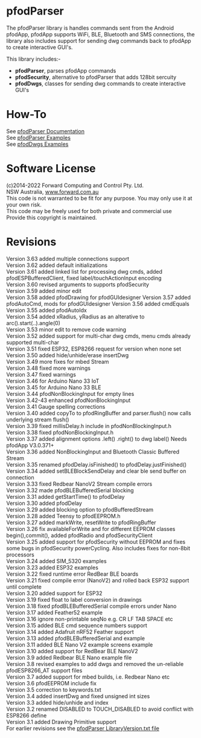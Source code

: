 # pfodParser
The pfodParser library is handles commands sent from the Android pfodApp, pfodApp supports WiFi, BLE, Bluetooth and SMS connections, the library also includes support for sending dwg commands back to pfodApp to create interactive GUI's.

This library includes:-  
* **pfodParser**, parses pfodApp commands  
* **pfodSecurity**, alternative to pfodParser that adds 128bit sercuity   
* **pfodDwgs**, classes for sending dwg commands to create interactive GUI's  

# How-To
See [pfodParser Documentation](https://www.forward.com.au/pfod/pfodParserLibraries/index.html)  
See [pfodParser Examples](https://www.forward.com.au/pfod/index.html)  
See [pfodDwgs Examples](https://www.forward.com.au/pfod/pfodControls/index.html)  

# Software License
(c)2014-2022 Forward Computing and Control Pty. Ltd.  
NSW Australia, www.forward.com.au  
This code is not warranted to be fit for any purpose. You may only use it at your own risk.  
This code may be freely used for both private and commercial use  
Provide this copyright is maintained.  

# Revisions
Version 3.63 added multiple connections support  
Version 3.62 added default initializations  
Version 3.61 added linked list for processing dwg cmds, added pfodESPBufferedClient, fixed label/touchActionInput encoding  
Version 3.60 revised arguments to supports pfodSecurity  
Version 3.59 added minor edit  
Version 3.58 added pfodDrawing for pfodGUIdesigner
Version 3.57 added pfodAutoCmd, mods for pfodGUIdesigner
Version 3.56 added cmdEquals  
Version 3.55 added pfodAutoIdx  
Version 3.54 added xRadius, yRadius as an alterative to arc().start(..).angle(0)  
Version 3.53 minor edit to remove code warning  
Version 3.52 added support for multi-char dwg cmds, menu cmds already supported multi-char  
Version 3.51 fixed ESP32, ESP8266 request for version when none set  
Version 3.50 added hide/unhide/erase insertDwg  
Version 3.49 more fixes for mbed Stream  
Version 3.48 fixed more warnings  
Version 3.47 fixed warnings  
Version 3.46 for Arduino Nano 33 IoT  
Version 3.45 for Arduino Nano 33 BLE  
Version 3.44 pfodNonBlockingInput for empty lines  
Version 3.42-43 enhanced pfodNonBlockingInput  
Version 3.41 Gauge spelling corrections  
Version 3.40 added copyTo to pfodRingBuffer and parser.flush() now calls underlying stream flush()  
Version 3.39 fixed millisDelay.h include in pfodNonBlockingInput.h  
Version 3.38 fixed pfodNonBlockingInput.h  
Version 3.37 added alignment options .left() .right() to dwg label()  Needs pfodApp V3.0.371+   
Version 3.36 added NonBlockingInput and Bluetooth Classic Buffered Stream  
Version 3.35 renamed pfodDelay.isFinished() to pfodDelay.justFinished()  
Version 3.34 added setBLEBlockSendDelay and clear ble send buffer on connection  
Version 3.33 fixed Redbear NanoV2 Stream compile errors  
Version 3.32 made pfodBLEBufferedSerial blocking   
Version 3.31 added getStartTime() to pfodDelay  
Version 3.30 added pfodDelay  
Version 3.29 added blocking option to pfodBufferedStream  
Version 3.28 added Teensy to pfodEEPROM.h  
Version 3.27 added markWrite, resetWrite to pfodRingBuffer  
Version 3.26 fix availableForWrite and for different EEPROM classes begin(),commit(), added pfodRadio and pfodSecurityClient  
Version 3.25 added support for pfodSecurity without EEPROM and fixes some bugs in pfodSecurity powerCycling. Also includes fixes for non-8bit processors  
Version 3.24 added SIM_5320 examples  
Version 3.23 added ESP32 examples  
Version 3.22 fixed runtime error RedBear BLE boards  
Version 3.21 fixed compile error (NanoV2) and rolled back ESP32 support until complete  
Version 3.20 added support for ESP32  
Version 3.19 fixed float to label conversion in drawings  
Version 3.18 fixed pfodBLEBufferedSerial compile errors under Nano  
Version 3.17 added Feather52 example  
Version 3.16 ignore non-printable seqNo e.g. CR LF TAB SPACE etc  
Version 3.15 added BLE cmd sequence numbers support  
Version 3.14 added Adafruit nRF52 Feather support  
Version 3.13 added pfodBLEBufferedSerial and example  
Version 3.11 added BLE Nano V2 example screens example  
Version 3.10 added support for RedBear BLE NanoV2  
Version 3.9 added Redbear BLE Nano example file  
Version 3.8 revised examples to add dwgs and removed the un-reliable pfodESP8266_AT support files  
Version 3.7 added support for mbed builds, i.e. Redbear Nano etc  
Version 3.6 pfodEEPROM include fix  
Version 3.5 correction to keywords.txt  
Version 3.4 added insertDwg and fixed unsigned int sizes  
Version 3.3 added hide/unhide and index  
Version 3.2 renamed DISABLED to TOUCH_DISABLED to avoid conflict with ESP8266 define  
Version 3.1 added Drawing Primitive support  
For earlier revisions see the [pfodParser LibraryVersion.txt file](https://www.forward.com.au/pfod/pfodParserLibraries/LibraryVersion.txt)  
